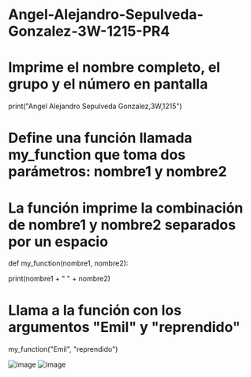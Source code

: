 # Angel-Alejandro-Sepulveda-Gonzalez-3W-1215-PR4
# Imprime el nombre completo, el grupo y el número en pantalla

print("Angel Alejandro Sepulveda Gonzalez,3W,1215")

# Define una función llamada my_function que toma dos parámetros: nombre1 y nombre2
# La función imprime la combinación de nombre1 y nombre2 separados por un espacio

def my_function(nombre1, nombre2):

  print(nombre1 + " " + nombre2)

# Llama a la función con los argumentos "Emil" y "reprendido"

my_function("Emil", "reprendido")

![image](https://github.com/user-attachments/assets/cee27314-6c3c-40ac-9df1-bc1ec09e65fe)
![image](https://github.com/user-attachments/assets/4a7768ea-e055-4703-81f3-0788f45ca2c1)
